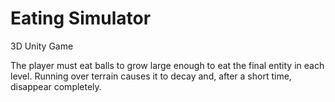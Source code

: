 # Eating Simulator
 3D Unity Game

The player must eat balls to grow large enough to eat the final entity in each level.
Running over terrain causes it to decay and, after a short time, disappear completely.
